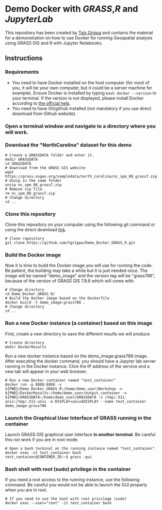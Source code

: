 # Demo Docker with _GRASS_,_R_ and _JupyterLab_

This repository has been created by [Taïs Grippa](https://tgrippa.github.io/) and contains the material for a demonstration on how to use Docker for running Geospatial analysis using GRASS GIS and R with Jupyter Notebooks.


## Instructions
### Requirements
- You need to have Docker installed on the host computer (for most of you, it will be your own computer, but it could be a server machine for example). Ensure Docker is installed by typing ``` bash docker --version ``` in your terminal. If the version is not displayed, please install Docker according to [the official help](https://docs.docker.com/get-docker/).
- You need to have Git/github installed (not mandatory if you use direct download from Github website). 

### Open a terminal window and navigate to a directory where you will work.

### Download the "NorthCarolina" dataset for this demo
```
# Create a GRASSDATA folder and enter it. 
mkdir GRASSDATA
cd GRASSDATA
# Download from the GRASS GIS website
wget https://grass.osgeo.org/sampledata/north_carolina/nc_spm_08_grass7.zip
# Unzip in the same folder
unzip nc_spm_08_grass7.zip
# Remove zip file. 
rm nc_spm_08_grass7.zip
# Change directory
cd ..
```

### Clone this repository
Clone this repository on your computer using the following git command or using the direct download [link](https://github.com/tgrippa/Demo_Docker_GRASS_R/archive/refs/heads/main.zip).
```
# Clone repository
git clone https://github.com/tgrippa/Demo_Docker_GRASS_R.git
```

### Build the Docker image
Now it is time to build the Docker image you will use for running the code.
Be patient, the building may take a while but it is just needed once.
The image will be named "demo_image" and the version tag will be "grass786", because of the version of GRASS GIS 7.8.6 which will come with.
```
# Change directory
cd Demo_Docker_GRASS_R/
# Build the Docker image based on the Dockerfile
docker build -t demo_image:grass786 .
# Change directory
cd ..
```

### Run a new Docker instance (a container) based on this image
First, create a new directory to save the different results we will produce
```
# Create directory
mkdir DockerResults
```
Run a new docker instance based on the demo_image:grass786 image. After executing the docker command,
you should have a Jupyter lab server running in the Docker instance.
Click the IP address of the service and a new tab will appear in your web browser.
```
# Run a new Docker container named "test_container"
docker run -p 8888:8888 -v ${PWD}/Demo_Docker_GRASS_R:/home/demo_user/Workshop -v ${PWD}/DockerResults:/home/demo_user/output_container -v ${PWD}/GRASSDATA:/home/demo_user/GRASSDATA -v /tmp/.X11-unix:/tmp/.X11-unix -e DISPLAY=unix$DISPLAY --name test_container demo_image:grass786
```

### Launch the Graphical User Interface of GRASS running in the container
Launch GRASS GIS graphical user interface **in another terminal**. Be careful this not work if you are in root mode.
```
# Open a bash terminal on the running instance named "test_container"
docker exec -it test_container bash
test_container@CONTENER_ID:~$ grass -gui

```

### Bash shell with root (sudo) privilege in the container
If you need a root access to the running instance, use the following command. Be careful you would not be able to launch the GUI properly when you are in root. 
```
# If you need to use the bash with root privilege (sudo)
docker exec --user="root" -it test_container bash

```